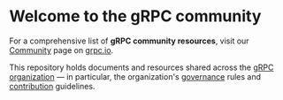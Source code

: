 # Welcome to the gRPC community

For a comprehensive list of **gRPC community resources**, visit our [Community][] page on
[grpc.io][].

This repository holds documents and resources shared across the [gRPC
organization][] &mdash; in particular, the organization's [governance][] rules
and [contribution][] guidelines.

[Community]: https://grpc.io/community/
[contribution]: CONTRIBUTING.md
[governance]: governance.md
[gRPC organization]: https://github.com/grpc
[grpc.io]: https://grpc.io/
